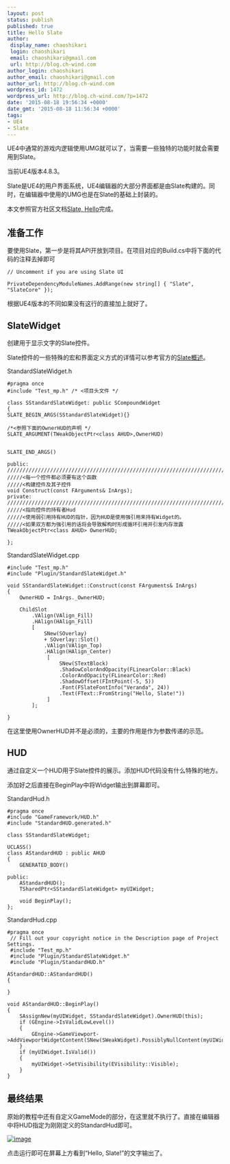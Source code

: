 ```yaml
---
layout: post
status: publish
published: true
title: Hello Slate
author:
 display_name: chaoshikari
 login: chaoshikari
 email: chaoshikari@gmail.com
 url: http://blog.ch-wind.com
author_login: chaoshikari
author_email: chaoshikari@gmail.com
author_url: http://blog.ch-wind.com
wordpress_id: 1472
wordpress_url: http://blog.ch-wind.com/?p=1472
date: '2015-08-18 19:56:34 +0000'
date_gmt: '2015-08-18 11:56:34 +0000'
tags:
- UE4
- Slate
---
```

UE4中通常的游戏内逻辑使用UMG就可以了，当需要一些独特的功能时就会需要用到Slate。


当前UE4版本4.8.3。


Slate是UE4的用户界面系统，UE4编辑器的大部分界面都是由Slate构建的。同时，在编辑器中使用的UMG也是在Slate的基础上封装的。


本文参照官方社区文档[Slate, Hello](https://wiki.unrealengine.com/Slate,_Hello)完成。


## 准备工作


要使用Slate，第一步是将其API开放到项目。在项目对应的Build.cs中将下面的代码的注释去掉即可



```
// Uncomment if you are using Slate UI

PrivateDependencyModuleNames.AddRange(new string[] { "Slate", "SlateCore" });
```

根据UE4版本的不同如果没有这行的直接加上就好了。


## SlateWidget


创建用于显示文字的Slate控件。


Slate控件的一些特殊的宏和界面定义方式的详情可以参考官方的[Slate概述](https://docs.unrealengine.com/latest/CHN/Programming/Slate/Overview/index.html)。


StandardSlateWidget.h



```
#pragma once
#include "Test_mp.h" /* <项目头文件 */

class SStandardSlateWidget: public SCompoundWidget
{
SLATE_BEGIN_ARGS(SStandardSlateWidget){}

/*<参照下面的OwnerHUD的声明 */
SLATE_ARGUMENT(TWeakObjectPtr<class AHUD>,OwnerHUD)


SLATE_END_ARGS()

public:
////////////////////////////////////////////////////////////////////////////////////////////////////
/////<每一个控件都必须要有这个函数
/////<构建控件及其子控件
void Construct(const FArguments& InArgs);
private:
////////////////////////////////////////////////////////////////////////////////////////////////////
/////<指向控件的持有者Hud
/////<使用弱引用持有HUD的指针，因为HUD是使用强引用来持有Widget的。
/////<如果双方都为强引用的话将会导致解构时形成循环引用并引发内存泄露
TWeakObjectPtr<class AHUD> OwnerHUD;

};
```

StandardSlateWidget.cpp



```
#include "Test_mp.h"
#include "Plugin/StandardSlateWidget.h"
 
void SStandardSlateWidget::Construct(const FArguments& InArgs)
{
    OwnerHUD = InArgs._OwnerHUD;
 
    ChildSlot
        .VAlign(VAlign_Fill)
        .HAlign(HAlign_Fill)
        [
            SNew(SOverlay)
            + SOverlay::Slot()
            .VAlign(VAlign_Top)
            .HAlign(HAlign_Center)
             [
                 SNew(STextBlock)
                 .ShadowColorAndOpacity(FLinearColor::Black)
                 .ColorAndOpacity(FLinearColor::Red)
                 .ShadowOffset(FIntPoint(-5, 5))
                 .Font(FSlateFontInfo("Veranda", 24))
                 .Text(FText::FromString("Hello, Slate!"))
             ]
        ];
 
}
```

在这里使用OwnerHUD并不是必须的，主要的作用是作为参数传递的示范。


## HUD


通过自定义一个HUD用于Slate控件的展示。添加HUD代码没有什么特殊的地方。


添加好之后直接在BeginPlay中将Widget输出到屏幕即可。


StandardHud.h



```
#pragma once
#include "GameFramework/HUD.h"
#include "StandardHUD.generated.h"
 
class SStandardSlateWidget;
 
UCLASS()
class AStandardHUD : public AHUD
{
    GENERATED_BODY()
 
public:
    AStandardHUD();
    TSharedPtr<SStandardSlateWidget> myUIWidget;
 
    void BeginPlay();
};

```

StandardHud.cpp



```
#pragma once
 // Fill out your copyright notice in the Description page of Project Settings.   
 #include "Test_mp.h" 
 #include "Plugin/StandardSlateWidget.h" 
 #include "Plugin/StandardHUD.h"   
 
AStandardHUD::AStandardHUD() 
{   

}

void AStandardHUD::BeginPlay() 
{     
    SAssignNew(myUIWidget, SStandardSlateWidget).OwnerHUD(this);       
    if (GEngine->IsValidLowLevel())     
    {         
        GEngine->GameViewport->AddViewportWidgetContent(SNew(SWeakWidget).PossiblyNullContent(myUIWidget.ToSharedRef()));     
    }       
    if (myUIWidget.IsValid())     
    {         
        myUIWidget->SetVisibility(EVisibility::Visible);     
    } 
}

```

## 最终结果


原始的教程中还有自定义GameMode的部分，在这里就不执行了。直接在编辑器中将HUD指定为刚刚定义的StandardHud即可。


[![image](https://blog.ch-wind.com/wp-content/uploads/2015/08/image_thumb4.png "image")](https://blog.ch-wind.com/wp-content/uploads/2015/08/image4.png)


点击运行即可在屏幕上方看到“Hello, Slate!”的文字输出了。



